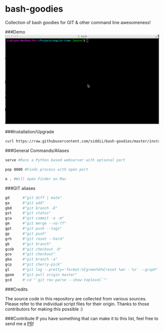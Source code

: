 bash-goodies
=====
Collection of bash goodies for GIT & other command line awesomeness!

###Demo
![Bash Utils Demo](BashGoodies.gif "Demo")

###Installation/Upgrade

```bash
curl https://raw.githubusercontent.com/siddii/bash-goodies/master/install.sh | sh
```

###General Commands/Aliases
```bash
serve #Runs a Python based webserver with optional port
```

```bash
pop 8080 #Finds process with open port
```

```bash
o . #Will open Finder on Mac
```

###GIT aliases
```bash
gd      #"git diff | mate"
ga      #"git add"
gbd     #"git branch -D"
gst     #"git status"
gca     #"git commit -a -m"
gm      #"git merge --no-ff"
gpt     #"git push --tags"
gp      #"git push"
grh     #"git reset --hard"
gb      #"git branch"
gcob    #"git checkout -b"
gco     #"git checkout"
gba     #"git branch -a"
gcp     #"git cherry-pick"
gl      #"git log --pretty='format:%Cgreen%h%Creset %an - %s' --graph"
gpom    #"git pull origin master"
gcd     #'cd "`git rev-parse --show-toplevel`"'
```

###Credits

The source code in this repository are collected from various sources.
Please refer to the individual script files for their origin. Thanks to those contributors for making this possible :)

###Contribute
If you have something that can make it to this list, feel free to send me a [PR](https://github.com/siddii/bash-goodies/pulls)!
